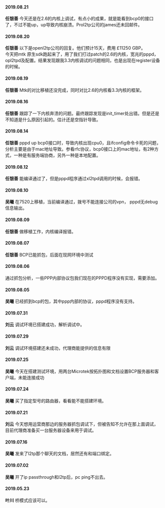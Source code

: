 

#### 2019.08.21
**任银善** 今天还是在2.6的内核上调试，有点小的成果，就是能看到bcp0的接口了，不过不能up，up导致内核崩溃。Prol2tp公司的james还未回邮件。
#### 2019.08.20
**任银善** 以下是openl2tp公司的回复。他们预计15天，费用 £11250 GBP。  
今天把mtk 原生sdk跑起来了，用了我们打过patch的2.6的内核，宽兆的pppd，opl2tpd及配置。结果发现跟我3.3内核调试的问题相同，也是出现在register设备的时候。
#### 2019.08.19
**任银善**  Mtk的对比移植还没完成，同时对比2.6的内核看3.3内核的框架。
#### 2019.08.16
**任银善**  跟踪了一下内核奔溃的问题。最终跟踪发现是init_timer处出错。但是还是不知道是什么原因引起的。估计还是空指针导致。
#### 2019.08.14
**任银善**  pppd up bcp0接口时，导致内核出现cpu0，且ifconfig命令卡死的问题，分析主要是由于mac地址导致。参看rfc协议，bcp0接口上的mac地址，有2种方式，一种是有服务端协商，另外一种是本地配置。
#### 2019.08.12
**任银善** 能编译通过了，但是pppd程序通过xl2tpd调用的时候，会报错。
#### 2019.08.10
**吴曦**  在7520上移植，当前编译通过，拨号不能连接公司的vpn， pppd无debug信息输出。
#### 2019.08.09
**任银善**  做移植工作，内核编译报错。
#### 2019.08.07
**任银善**  BCP已能抓包，后面在现网环境中测试
#### 2019.08.06
通过抓包分析，一些PPP内部协议包我们现在的PPPD程序没有实现，需要添加。
#### 2019.08.05
**吴曦**  已经抓到bcp的包，其中ppp内部的协议，pppd程序没有支持。
#### 2019.07.31
**刘云**  调试环境已搭建成功，解析调试中。
#### 2019.07.29
**刘云**  调试环境搭建还未成功，代理商能提供的信息有限
#### 2019.07.25
**吴曦**  今天在搭建测试环境，用两台Microtek按拓扑图和文档设置BCP服务器和客户端，未能连接成功
#### 2019.07.24
**吴曦**  买了指定型号的路由器，看看能不能搭建环境。
#### 2019.07.21 
**刘云** 今天想用运营商那边的服务器抓包调试下，但被告知不允许在那上面调试，目前代理商准备买一台服务器设备来用于调试。
#### 2019.07.16
**吴曦**  发来了l2tp那个聊天的文档，居然还有和端口绑定。  
#### 2019.07.02
**吴曦**  开了ip passthrough和l2tp后，pc ping不出去。
#### 2019.05.23
**叶川**  桥模式应该可以。


